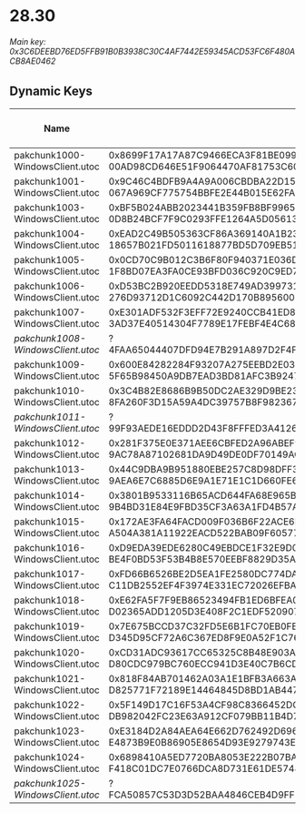 # 28.30

###### *Main key: 0x3C6DEEBD76ED5FFB91B0B3938C30C4AF7442E59345ACD53FC6F480ACB8AE0462*

## Dynamic Keys

| Name                              | Key</br>GUID                                                                                            | High Res Textures |
|-----------------------------------|---------------------------------------------------------------------------------------------------------|-------------------|
| pakchunk1000-WindowsClient.utoc   | 0x8699F17A17A87C9466ECA3F81BE09913DFC2FE255B8A5DBA38CF3DD38E53DFF5</br>00AD98CD646E51F9064470AF81753C60 | ❌                 |
| pakchunk1001-WindowsClient.utoc   | 0x9C46C4BDFB9A4A9A006CBDBA22D1560E79BC2E8CCD6701F04631EA904036D9A9</br>067A969CF775754BBFE2E44B015E62FA | ✔️                 |
| pakchunk1003-WindowsClient.utoc   | 0xBF5B024ABB2023441B359FB8BF99659705B59FB33D75A817E06B3163BFE847FE</br>0D8B24BCF7F9C0293FFE1264A5D05613 | ❌                 |
| pakchunk1004-WindowsClient.utoc   | 0xEAD2C49B505363CF86A369140A1B2334442464972C377D682F0DC0A2BC31A6D4</br>18657B021FD5011618877BD5D709EB51 | ✔️                 |
| pakchunk1005-WindowsClient.utoc   | 0x0CD70C9B012C3B6F80F940371E036D67DC0FA9755895A52B9E845515DF667881</br>1F8BD07EA3FA0CE93BFD036C920C9ED7 | ❌                 |
| pakchunk1006-WindowsClient.utoc   | 0xD53BC2B920EEDD5318E749AD39973141B37902E1CE13DBFEA26A00CF8A7B869C</br>276D93712D1C6092C442D170B8956002 | ❌                 |
| pakchunk1007-WindowsClient.utoc   | 0xE301ADF532F3EFF72E9240CCB41ED8F0766F8B47D734330BB1D0ACEA4F7C38CF</br>3AD37E40514304F7789E17FEBF4E4C68 | ✔️                 |
| *pakchunk1008-WindowsClient.utoc*   | ?</br>4FAA65044407DFD94E7B291A897D2F4F | ❌                 |
| pakchunk1009-WindowsClient.utoc   | 0x600E84282284F93207A275EEBD2E03DEC1060977F26834C2B1604CD745400CBE</br>5F65B98450A9DB7EAD3BD81AFC3B9247 | ❌                 |
| pakchunk1010-WindowsClient.utoc   | 0x3C4B82E8686B9B50DC2AE329D9BE2309E443594E8D574BA8A34B2ABB08082749</br>8FA260F3D15A59A4DC39757B8F982367 | ✔️                 |
| *pakchunk1011-WindowsClient.utoc*   | ?</br>99F93AEDE16EDDD2D43F8FFFED3A4126 | ❌                 |
| pakchunk1012-WindowsClient.utoc   | 0x281F375E0E371AEE6CBFED2A96ABEF99FC92C9C02B2A002EE6E18798CBB7754B</br>9AC78A87102681DA9D49DE0DF70149AC | ❌                 |
| pakchunk1013-WindowsClient.utoc   | 0x44C9DBA9B951880EBE257C8D98DFF3D72A8C6DD28290B9EEA4CBEC9B5729A127</br>9AEA6E7C6885D6E9A1E71E1C1D660FE6 | ✔️                 |
| pakchunk1014-WindowsClient.utoc   | 0x3801B9533116B65ACD644FA68E965B1C5B45B3AD4E748AE0B1D7A24186D466C3</br>9B4BD31E84E9FBD35CF3A63A1FD4B57A | ❌                 |
| pakchunk1015-WindowsClient.utoc   | 0x172AE3FA64FACD009F036B6F22ACE6D6534CD9D98DF31B6F66CFC08ABCFD6438</br>A504A381A11922EACD522BAB09F60577 | ❌                 |
| pakchunk1016-WindowsClient.utoc   | 0xD9EDA39EDE6280C49EBDCE1F32E9D015BBBF11F477351A3137050B52D1FDD437</br>BE4F0BD53F53B4B8E570EEBF8829D35A | ❌                 |
| pakchunk1017-WindowsClient.utoc   | 0xFD66B6526BE2D5EA1FE2580DC774DA0C48B9B897D0421A180EBF365775799B59</br>C11DB2552EF4F3974E331EC72026EFBA | ❌                 |
| pakchunk1018-WindowsClient.utoc   | 0xE62FA5F7F9EB86523494FB1ED6BFEA0AAAB64F82F87EAFCAFDAFA9EC3F4F1621</br>D02365ADD1205D3E408F2C1EDF520907 | ❌                 |
| pakchunk1019-WindowsClient.utoc   | 0x7E675BCCD37C32FD5E6B1FC70EB0FE9E3B78A402D656BB625306C58264F43735</br>D345D95CF72A6C367ED8F9E0A52F1C76 | ❌                 |
| pakchunk1020-WindowsClient.utoc   | 0xCD31ADC93617CC65325C8B48E903A8E2846BDC1AB9D38D7669D06B62DE099B77</br>D80CDC979BC760ECC941D3E40C7B6CD2 | ✔️                 |
| pakchunk1021-WindowsClient.utoc   | 0x818F84AB701462A03A1E1BFB3A663AB8F11EF4F27BE88D60A00C57FD8DDB00B6</br>D825771F72189E14464845D8BD1AB447 | ❌                 |
| pakchunk1022-WindowsClient.utoc   | 0x5F149D17C16F53A4CF98C8366452DCC4F5C5CA89B7B3921C0E9485CFCADC75F4</br>DB982042FC23E63A912CF079BB11B4D7 | ❌                 |
| pakchunk1023-WindowsClient.utoc   | 0xE3184D2A84AEA64E662D762492D696616337348975B358927667D5230CBD31ED</br>E4873B9E0B86905E8654D93E9279743E | ✔️                 |
| pakchunk1024-WindowsClient.utoc   | 0x6898410A5ED7720BA8053E222B07BA12E117FF77D9B3EF9BDF0165E50516A78D</br>F418C01DC7E0766DCA8D731E61DE5748 | ✔️                 |
| *pakchunk1025-WindowsClient.utoc*   | ?</br>FCA50857C53D3D52BAA4846CEB4D9FF5 | ❌                 |
